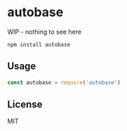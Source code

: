 # autobase

WIP - nothing to see here

```
npm install autobase
```

## Usage

``` js
const autobase = require('autobase')
```

## License

MIT
